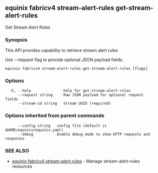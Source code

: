 ## equinix fabricv4 stream-alert-rules get-stream-alert-rules

Get Stream Alert Rules

### Synopsis

This API provides capability to retrieve stream alert rules

Use --request flag to provide optional JSON payload fields.

```
equinix fabricv4 stream-alert-rules get-stream-alert-rules [flags]
```

### Options

```
  -h, --help               help for get-stream-alert-rules
      --request string     Raw JSON payload for optional request fields
      --stream-id string   Stream UUID (required)
```

### Options inherited from parent commands

```
      --config string   config file (default is $HOME/equinix/equinix.yaml)
      --debug           Enable debug mode to show HTTP requests and responses
```

### SEE ALSO

* [equinix fabricv4 stream-alert-rules](equinix_fabricv4_stream-alert-rules.md)	 - Manage stream-alert-rules resources

